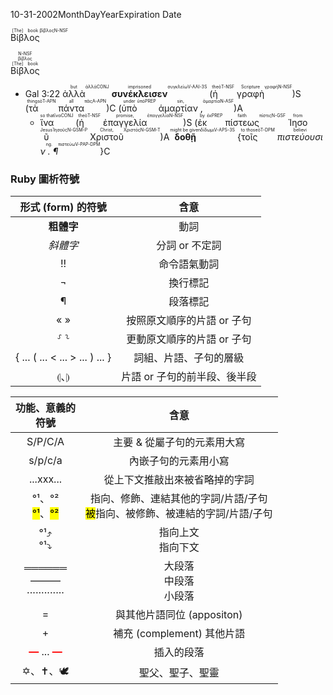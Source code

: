 <ruby><rbc><rb>10</rb>-<rb>31</rb>-<rb>2002</rb></rbc><rtc><rt>Month</rt><rt>Day</rt><rt>Year</rt></rtc><rtc>Expiration Date</rt></rtc></ruby>


<ruby>Βίβλος<rt>[The] book</rt><rt>βίβλος</rt><rt>N-NSF</rt></ruby> 

<ruby><ruby><ruby>Βίβλος<rt>[The] book</rt></ruby><rt>βίβλος</rt></ruby><rt>N-NSF</rt></ruby>


- <rt>Gal 3:22</rt> <ruby>ἀλλὰ<rt>but</rt><rt>ἀλλά</rt><rt>CONJ</rt></ruby> <ruby><strong>συνέκλεισεν</strong><rt>imprisoned</rt><rt>συγκλείω</rt><rt>V-AAI-3S</rt></ruby> (<ruby>ἡ<rt>the</rt><rt>ὁ</rt><rt>T-NSF</rt></ruby> <ruby>γραφὴ<rt>Scripture</rt><rt>γραφή</rt><rt>N-NSF</rt></ruby>)S (<ruby>τὰ<rt>things</rt><rt>ὁ</rt><rt>T-APN</rt></ruby> <ruby>πάντα<rt>all</rt><rt>πᾶς</rt><rt>A-APN</rt></ruby>)C (<ruby>ὑπὸ<rt>under</rt><rt>ὑπό</rt><rt>PREP</rt></ruby> <ruby>ἁμαρτίαν , <rt>sin,</rt><rt>ἁμαρτία</rt><rt>N-ASF</rt></ruby>)A 
	- <ruby>ἵνα<rt>so that</rt><rt>ἵνα</rt><rt>CONJ</rt></ruby> (<ruby>ἡ<rt>the</rt><rt>ὁ</rt><rt>T-NSF</rt></ruby> <ruby>ἐπαγγελία<rt>promise,</rt><rt>ἐπαγγελία</rt><rt>N-NSF</rt></ruby>)S (<ruby>ἐκ<rt>by</rt><rt>ἐκ</rt><rt>PREP</rt></ruby> <ruby>πίστεως<rt>faith</rt><rt>πίστις</rt><rt>N-GSF</rt></ruby> <ruby>Ἰησοῦ<rt>from Jesus</rt><rt>Ἰησοῦς</rt><rt>N-GSM-P</rt></ruby> <ruby>Χριστοῦ<rt>Christ,</rt><rt>Χριστός</rt><rt>N-GSM-T</rt></ruby>)A <ruby><strong>δοθῇ</strong><rt>might be given</rt><rt>δίδωμι</rt><rt>V-APS-3S</rt></ruby> {<ruby>τοῖς<rt>to those</rt><rt>ὁ</rt><rt>T-DPM</rt></ruby> <ruby><em>πιστεύουσιν .  ¶ </em><rt>believing.</rt><rt>πιστεύω</rt><rt>V-PAP-DPM</rt></ruby>}C



### Ruby 圖析符號

| 形式 (form) 的符號  | 含意 |
:---: | :----: | 
| <strong>粗體字</strong> | 動詞 |
| <em>斜體字</em> | 分詞 or 不定詞 |
|  !! | 命令語氣動詞 |
| ¬ | 換行標記 |
| ¶ | 段落標記 |
| « » | 按照原文順序的片語 or 子句 |
| ⸉ ⸊ | 更動原文順序的片語 or 子句 |
| { ... ( ... < ... > ... ) ... } | 詞組、片語、子句的層級 |
| ⦇、⦈ | 片語 or 子句的前半段、後半段|

功能、意義的</br>符號  | 含意 |
:---: | :----: | 
S/P/C/A| 主要 & 從屬子句的元素用大寫|
 s/p/c/a | 內嵌子句的元素用小寫|
...xxx... | 從上下文推敲出來被省略掉的字詞 |
°¹、°²</br><mark>°¹</mark>、<mark>°²</mark>  | 指向、修飾、連結其他的字詞/片語/子句</br><mark>被</mark>指向、被修飾、被連結的字詞/片語/子句 |
°¹⤴</br>°¹⤵ |  指向上文</br>指向下文 |
══════</br> ———</br>·············| 大段落</br>中段落</br>小段落
= |  與其他片語同位 (appositon) |
|+ | 補充 (complement) 其他片語 |
<strong><font color='red'>—</font></strong> ... <strong><font color='red'>—</font></strong> | 插入的段落
✡、✝、🕊️ | 聖父、聖子、聖靈 |

